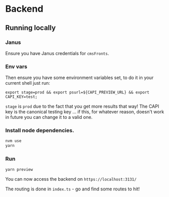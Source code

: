 # Backend

## Running locally

### Janus

Ensure you have Janus credentials for `cmsFronts`.

### Env vars

Then ensure you have some environment variables set, to do it in your current shell just run:

```
export stage=prod && export psurl=${CAPI_PREVIEW_URL} && export CAPI_KEY=test;
```

`stage` is `prod` due to the fact that you get more results that way! The CAPI key is the canonical testing key ... if this, for whatever reason, doesn't work in future you can change it to a valid one.

### Install node dependencies.

```bash
nvm use
yarn
```

### Run

```bash
yarn preview
```

You can now access the backend on `https://localhost:3131/`

The routing is done in `index.ts` - go and find some routes to hit!
